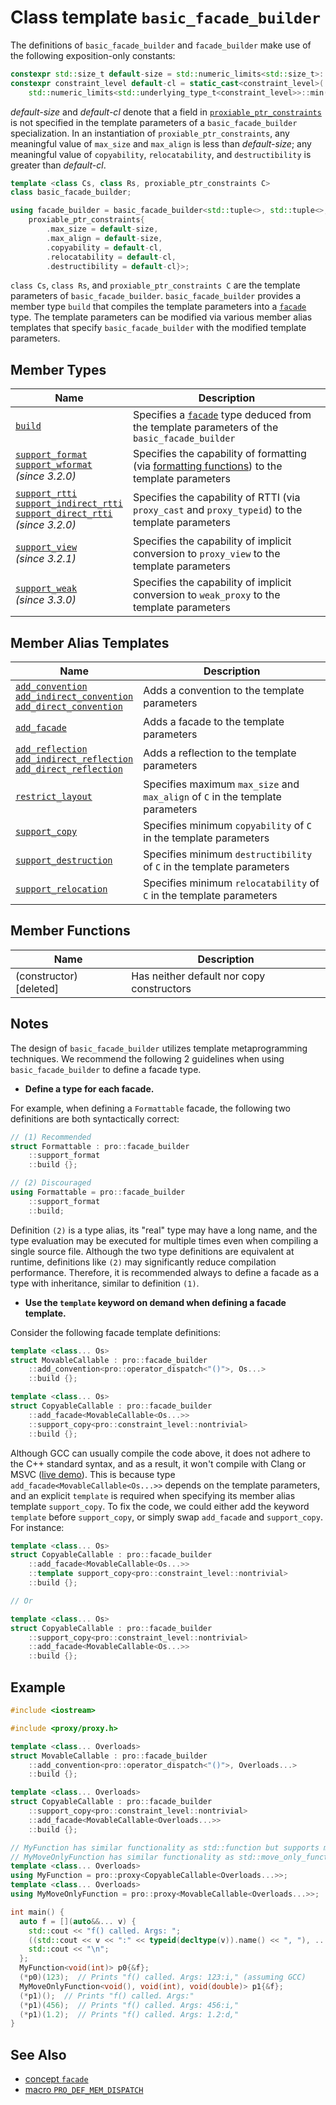 # Class template `basic_facade_builder`

The definitions of `basic_facade_builder` and `facade_builder` make use of the following exposition-only constants:

```cpp
constexpr std::size_t default-size = std::numeric_limits<std::size_t>::max(); // exposition only
constexpr constraint_level default-cl = static_cast<constraint_level>(
    std::numeric_limits<std::underlying_type_t<constraint_level>>::min()); // exposition only
```

*default-size* and *default-cl* denote that a field in [`proxiable_ptr_constraints`](proxiable_ptr_constraints.md) is not specified in the template parameters of a `basic_facade_builder` specialization. In an instantiation of `proxiable_ptr_constraints`, any meaningful value of `max_size` and `max_align` is less than *default-size*; any meaningful value of `copyability`, `relocatability`, and `destructibility` is greater than *default-cl*.

```cpp
template <class Cs, class Rs, proxiable_ptr_constraints C>
class basic_facade_builder;

using facade_builder = basic_facade_builder<std::tuple<>, std::tuple<>,
    proxiable_ptr_constraints{
        .max_size = default-size,
        .max_align = default-size,
        .copyability = default-cl,
        .relocatability = default-cl,
        .destructibility = default-cl}>;
```

`class Cs`, `class Rs`, and `proxiable_ptr_constraints C` are the template parameters of `basic_facade_builder`. `basic_facade_builder` provides a member type `build` that compiles the template parameters into a [`facade`](facade.md) type. The template parameters can be modified via various member alias templates that specify `basic_facade_builder` with the modified template parameters.

## Member Types

| Name                                                         | Description                                                  |
| ------------------------------------------------------------ | ------------------------------------------------------------ |
| [`build`](basic_facade_builder/build.md)                     | Specifies a [`facade`](facade.md) type deduced from the template parameters of the `basic_facade_builder` |
| [`support_format`<br />`support_wformat`](basic_facade_builder/support_format.md)<br />*(since 3.2.0)* | Specifies the capability of formatting (via [formatting functions](https://en.cppreference.com/w/cpp/utility/format)) to the template parameters |
| [`support_rtti`<br />`support_indirect_rtti`<br />`support_direct_rtti`](basic_facade_builder/support_rtti.md)<br />*(since 3.2.0)* | Specifies the capability of RTTI (via `proxy_cast` and `proxy_typeid`) to the template parameters |
| [`support_view` ](basic_facade_builder/support_view.md)<br />*(since 3.2.1)* | Specifies the capability of implicit conversion to `proxy_view` to the template parameters |
| [`support_weak`](basic_facade_builder/support_weak.md)<br />*(since 3.3.0)* | Specifies the capability of implicit conversion to `weak_proxy` to the template parameters |

## Member Alias Templates

| Name                                                         | Description                                                  |
| ------------------------------------------------------------ | ------------------------------------------------------------ |
| [`add_convention`<br />`add_indirect_convention`<br />`add_direct_convention`](basic_facade_builder/add_convention.md) | Adds a convention to the template parameters                 |
| [`add_facade`](basic_facade_builder/add_facade.md)           | Adds a facade to the template parameters                     |
| [`add_reflection`<br />`add_indirect_reflection`<br />`add_direct_reflection`](basic_facade_builder/add_reflection.md) | Adds a reflection to the template parameters                 |
| [`restrict_layout`](basic_facade_builder/restrict_layout.md) | Specifies maximum `max_size` and `max_align` of `C` in the template parameters |
| [`support_copy`](basic_facade_builder/support_copy.md)       | Specifies minimum `copyability` of `C` in the template parameters |
| [`support_destruction`](basic_facade_builder/support_destruction.md) | Specifies minimum `destructibility` of `C` in the template parameters |
| [`support_relocation`](basic_facade_builder/support_relocation.md) | Specifies minimum `relocatability` of `C` in the template parameters |

## Member Functions

| Name                    | Description                               |
| ----------------------- | ----------------------------------------- |
| (constructor) [deleted] | Has neither default nor copy constructors |

## Notes

The design of `basic_facade_builder` utilizes template metaprogramming techniques. We recommend the following 2 guidelines when using `basic_facade_builder` to define a facade type.

- **Define a type for each facade.**

For example, when defining a `Formattable` facade, the following two definitions are both syntactically correct:

```cpp
// (1) Recommended
struct Formattable : pro::facade_builder
    ::support_format
    ::build {};

// (2) Discouraged
using Formattable = pro::facade_builder
    ::support_format
    ::build;
```

Definition `(2)` is a type alias, its "real" type may have a long name, and the type evaluation may be executed for multiple times even when compiling a single source file. Although the two type definitions are equivalent at runtime, definitions like `(2)` may significantly reduce compilation performance. Therefore, it is recommended always to define a facade as a type with inheritance, similar to definition `(1)`.

- **Use the `template` keyword on demand when defining a facade template.**

Consider the following facade template definitions:

```cpp
template <class... Os>
struct MovableCallable : pro::facade_builder
    ::add_convention<pro::operator_dispatch<"()">, Os...>
    ::build {};

template <class... Os>
struct CopyableCallable : pro::facade_builder
    ::add_facade<MovableCallable<Os...>>
    ::support_copy<pro::constraint_level::nontrivial>
    ::build {};
```

Although GCC can usually compile the code above, it does not adhere to the C++ standard syntax, and as a result, it won't compile with Clang or MSVC ([live demo](https://godbolt.org/z/Gen74qY9r)). This is because type `add_facade<MovableCallable<Os...>>` depends on the template parameters, and an explicit `template` is required when specifying its member alias template `support_copy`. To fix the code, we could either add the keyword `template` before `support_copy`, or simply swap `add_facade` and `support_copy`. For instance:

```cpp
template <class... Os>
struct CopyableCallable : pro::facade_builder
    ::add_facade<MovableCallable<Os...>>
    ::template support_copy<pro::constraint_level::nontrivial>
    ::build {};

// Or

template <class... Os>
struct CopyableCallable : pro::facade_builder
    ::support_copy<pro::constraint_level::nontrivial>
    ::add_facade<MovableCallable<Os...>>
    ::build {};
```

## Example

```cpp
#include <iostream>

#include <proxy/proxy.h>

template <class... Overloads>
struct MovableCallable : pro::facade_builder
    ::add_convention<pro::operator_dispatch<"()">, Overloads...>
    ::build {};

template <class... Overloads>
struct CopyableCallable : pro::facade_builder
    ::support_copy<pro::constraint_level::nontrivial>
    ::add_facade<MovableCallable<Overloads...>>
    ::build {};

// MyFunction has similar functionality as std::function but supports multiple overloads
// MyMoveOnlyFunction has similar functionality as std::move_only_function but supports multiple overloads
template <class... Overloads>
using MyFunction = pro::proxy<CopyableCallable<Overloads...>>;
template <class... Overloads>
using MyMoveOnlyFunction = pro::proxy<MovableCallable<Overloads...>>;

int main() {
  auto f = [](auto&&... v) {
    std::cout << "f() called. Args: ";
    ((std::cout << v << ":" << typeid(decltype(v)).name() << ", "), ...);
    std::cout << "\n";
  };
  MyFunction<void(int)> p0{&f};
  (*p0)(123);  // Prints "f() called. Args: 123:i," (assuming GCC)
  MyMoveOnlyFunction<void(), void(int), void(double)> p1{&f};
  (*p1)();  // Prints "f() called. Args:"
  (*p1)(456);  // Prints "f() called. Args: 456:i,"
  (*p1)(1.2);  // Prints "f() called. Args: 1.2:d,"
}
```

## See Also

- [concept `facade`](facade.md)
- [macro `PRO_DEF_MEM_DISPATCH`](PRO_DEF_MEM_DISPATCH.md)
